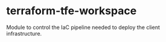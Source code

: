 # terraform-tfe-workspace
Module to control the IaC pipeline needed to deploy the client infrastructure.
